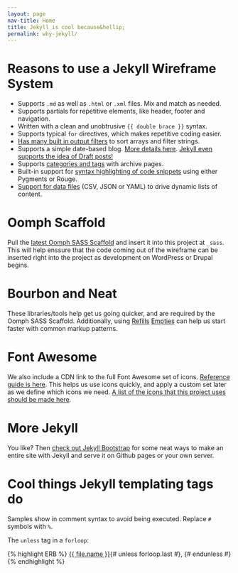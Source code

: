 ```yaml
---
layout: page
nav-title: Home
title: Jekyll is cool because&hellip;
permalink: why-jekyll/
---
```


Reasons to use a Jekyll Wireframe System
========================================

* Supports `.md` as well as `.html` or `.xml` files. Mix and match as needed. 
* Supports partials for repetitive elements, like header, footer and navigation. 
* Written with a clean and unobtrusive `{{ double brace }}` syntax.
* Supports typical `for` directives, which makes repetitive coding easier. 
* [Has many built in output filters](https://gist.github.com/smutnyleszek/9803727#output) to sort arrays and filter strings.
* Supports a simple date-based blog. [More details here](https://jekyllrb.com/docs/posts/). [Jekyll even supports the idea of Draft posts!](https://jekyllrb.com/docs/drafts/)
* Supports [categories and tags](https://codinfox.github.io/dev/2015/03/06/use-tags-and-categories-in-your-jekyll-based-github-pages/) with archive pages. 
* Built-in support for [syntax highlighting of code snippets](https://jekyllrb.com/docs/posts/#highlighting-code-snippets) using either Pygments or Rouge.
* [Support for data files](https://jekyllrb.com/docs/datafiles/) (CSV, JSON or YAML) to drive dynamic lists of content. 


# Oomph Scaffold
Pull the [latest Oomph SASS Scaffold](https://github.com/oomphinc/scss-scaffold) and insert it into this project at `_sass`. This will help enssure that the code coming out of the wireframe can be inserted right into the project as development on WordPress or Drupal begins. 


# Bourbon and Neat
These libraries/tools help get us going quicker, and are required by the Oomph SASS Scaffold. Additionally, using [Refills](http://refills.bourbon.io/) [Empties](http://empties.bourbon.io/) can help us start faster with common markup patterns. 


# Font Awesome
We also include a CDN link to the full Font Awesome set of icons. [Reference guide is here](http://fortawesome.github.io/Font-Awesome/icons/). This helps us use icons quickly, and apply a custom set later as we define which icons we need. [A list of the icons that this project uses should be made here]('/icons'). 


# More Jekyll
You like? Then [check out Jekyll Bootstrap](http://jekyllbootstrap.com) for some neat ways to make an entire site with Jekyll and serve it on Github pages or your own server. 


# Cool things Jekyll templating tags do

Samples show in comment syntax to avoid being executed. Replace `#` symbols with `%`. 

The `unless` tag in a `forloop`: 

{% highlight ERB %}
<a href="{{  file.url }}" >{{ file.name }}</a>{# unless forloop.last #}, {# endunless #}
{% endhighlight %}
